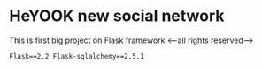 <h1>HeYOOK new social network</h1>
<p>This is first big project on Flask framework <--all rights reserved--></p>
<code>Flask==2.2 Flask-sqlalchemy==2.5.1</code>
